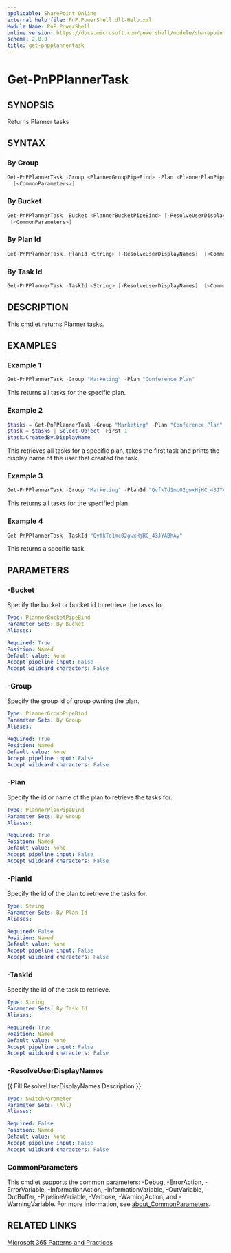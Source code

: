 ```yaml
---
applicable: SharePoint Online
external help file: PnP.PowerShell.dll-Help.xml
Module Name: PnP.PowerShell
online version: https://docs.microsoft.com/powershell/module/sharepoint-pnp/add-pnpplannertask
schema: 2.0.0
title: get-pnpplannertask
---
```


# Get-PnPPlannerTask

## SYNOPSIS
Returns Planner tasks

## SYNTAX

### By Group
```powershell
Get-PnPPlannerTask -Group <PlannerGroupPipeBind> -Plan <PlannerPlanPipeBind> [-ResolveUserDisplayNames]
  [<CommonParameters>]
```

### By Bucket
```powershell
Get-PnPPlannerTask -Bucket <PlannerBucketPipeBind> [-ResolveUserDisplayNames] 
 [<CommonParameters>]
```

### By Plan Id
```powershell
Get-PnPPlannerTask -PlanId <String> [-ResolveUserDisplayNames]  [<CommonParameters>]
```

### By Task Id
```powershell
Get-PnPPlannerTask -TaskId <String> [-ResolveUserDisplayNames]  [<CommonParameters>]
```

## DESCRIPTION
This cmdlet returns Planner tasks.

## EXAMPLES

### Example 1
```powershell
Get-PnPPlannerTask -Group "Marketing" -Plan "Conference Plan"
```

This returns all tasks for the specific plan.

### Example 2
```powershell
$tasks = Get-PnPPlannerTask -Group "Marketing" -Plan "Conference Plan" -ResolveUserDiplayNames
$task = $tasks | Select-Object -First 1
$task.CreatedBy.DisplayName 
```

This retrieves all tasks for a specific plan, takes the first task and prints the display name of the user that created the task.

### Example 3
```powershell
Get-PnPPlannerTask -Group "Marketing" -PlanId "QvfkTd1mc02gwxHjHC_43JYABhAy"
```

This returns all tasks for the specified plan.

### Example 4
```powershell
Get-PnPPlannerTask -TaskId "QvfkTd1mc02gwxHjHC_43JYABhAy"
```

This returns a specific task.

## PARAMETERS

### -Bucket
Specify the bucket or bucket id to retrieve the tasks for.

```yaml
Type: PlannerBucketPipeBind
Parameter Sets: By Bucket
Aliases:

Required: True
Position: Named
Default value: None
Accept pipeline input: False
Accept wildcard characters: False
```

### -Group
Specify the group id of group owning the plan.

```yaml
Type: PlannerGroupPipeBind
Parameter Sets: By Group
Aliases:

Required: True
Position: Named
Default value: None
Accept pipeline input: False
Accept wildcard characters: False
```

### -Plan
Specify the id or name of the plan to retrieve the tasks for.

```yaml
Type: PlannerPlanPipeBind
Parameter Sets: By Group
Aliases:

Required: True
Position: Named
Default value: None
Accept pipeline input: False
Accept wildcard characters: False
```

### -PlanId
Specify the id of the plan to retrieve the tasks for.

```yaml
Type: String
Parameter Sets: By Plan Id
Aliases:

Required: False
Position: Named
Default value: None
Accept pipeline input: False
Accept wildcard characters: False
```

### -TaskId
Specify the id of the task to retrieve.

```yaml
Type: String
Parameter Sets: By Task Id
Aliases:

Required: True
Position: Named
Default value: None
Accept pipeline input: False
Accept wildcard characters: False
```

### -ResolveUserDisplayNames
{{ Fill ResolveUserDisplayNames Description }}

```yaml
Type: SwitchParameter
Parameter Sets: (All)
Aliases:

Required: False
Position: Named
Default value: None
Accept pipeline input: False
Accept wildcard characters: False
```

### CommonParameters
This cmdlet supports the common parameters: -Debug, -ErrorAction, -ErrorVariable, -InformationAction, -InformationVariable, -OutVariable, -OutBuffer, -PipelineVariable, -Verbose, -WarningAction, and -WarningVariable. For more information, see [about_CommonParameters](http://go.microsoft.com/fwlink/?LinkID=113216).

## RELATED LINKS

[Microsoft 365 Patterns and Practices](https://aka.ms/m365pnp)
